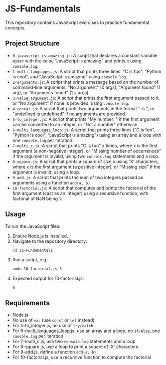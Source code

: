 # JS-Fundamentals

This repository contains JavaScript exercises to practice fundamental concepts.

## Project Structure
- `0-javascript_is_amazing.js`: A script that declares a constant variable `myVar` with the value "JavaScript is amazing" and prints it using `console.log`.
- `1-multi_languages.js`: A script that prints three lines: "C is fun", "Python is cool", and "JavaScript is amazing" using `console.log`.
- `2-arguments.js`: A script that prints a message based on the number of command-line arguments: "No argument" (0 args), "Argument found" (1 arg), or "Arguments found" (2+ args).
- `3-value_argument.js`: A script that prints the first argument passed to it, or "No argument" if none is provided, using `console.log`.
- `4-concat.js`: A script that prints two arguments in the format "<arg1> is <arg2>", or "undefined is undefined" if no arguments are provided.
- `5-to_integer.js`: A script that prints "My number: <first argument converted to integer>" if the first argument can be converted to an integer, or "Not a number" otherwise.
- `6-multi_languages_loop.js`: A script that prints three lines ("C is fun", "Python is cool", "JavaScript is amazing") using an array and a loop with one `console.log` per iteration.
- `7-multi_c.js`: A script that prints "C is fun" x times, where x is the first argument (a non-negative integer), or "Missing number of occurrences" if the argument is invalid, using two `console.log` statements and a loop.
- `8-square.js`: A script that prints a square of size x using 'X' characters, where x is the first argument (a positive integer), or "Missing size" if the argument is invalid, using a loop.
- `9-add.js`: A script that prints the sum of two integers passed as arguments using a function `add(a, b)`.
- `10-factorial.js`: A script that computes and prints the factorial of the first argument (cast as an integer) using a recursive function, with factorial of NaN being 1.

## Usage
To run the JavaScript files:
1. Ensure Node.js is installed.
2. Navigate to the repository directory:
   ```bash
   cd JS-Fundamentals
   ```
3. Run a script, e.g.:
   ```bash
   node 10-factorial.js 3
   ```
4. Expected output for 10-factorial.js:
   ```
   6
   ```

## Requirements
- Node.js
- No use of `var` (use `const` or `let` instead)
- For 5-to_integer.js, no use of `try/catch`
- For 6-multi_languages_loop.js, use an array and a loop, no `if/else`, one `console.log` per iteration
- For 7-multi_c.js, use two `console.log` statements and a loop
- For 8-square.js, use a loop to print a square of 'X' characters
- For 9-add.js, define a function `add(a, b)`
- For 10-factorial.js, use a recursive function to compute the factorial

